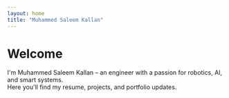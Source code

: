 ```yaml
---
layout: home
title: "Muhammed Saleem Kallan"
---
```


# Welcome

I'm Muhammed Saleem Kallan – an engineer with a passion for robotics, AI, and smart systems.  
Here you'll find my resume, projects, and portfolio updates.
